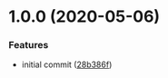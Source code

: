 # 1.0.0 (2020-05-06)


### Features

* initial commit ([28b386f](https://github.com/CompactJS/shuffle/commit/28b386ff88135fc33a568187110ec14cfaa5afec))
